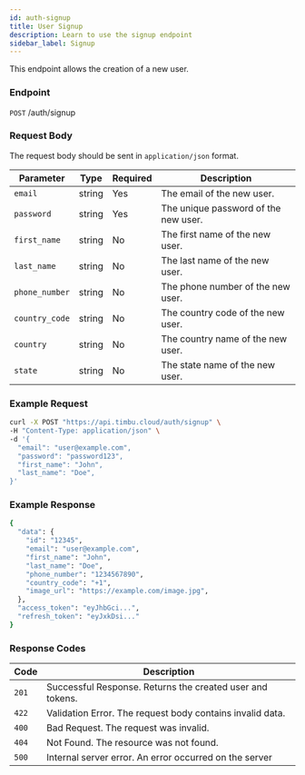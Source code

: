 ```yaml
---
id: auth-signup
title: User Signup
description: Learn to use the signup endpoint
sidebar_label: Signup
---
```


This endpoint allows the creation of a new user.

### Endpoint

`POST` /auth/signup

### Request Body

The request body should be sent in `application/json` format.

| Parameter      | Type   | Required | Description                          |
| -------------- | ------ | -------- | ------------------------------------ |
| `email`        | string | Yes      | The email of the new user.           |
| `password`     | string | Yes      | The unique password of the new user. |
| `first_name`   | string | No       | The first name of the new user.      |
| `last_name`    | string | No       | The last name of the new user.       |
| `phone_number` | string | No       | The phone number of the new user.    |
| `country_code` | string | No       | The country code of the new user.    |
| `country`      | string | No       | The country name of the new user.    |
| `state`        | string | No       | The state name of the new user.      |

### Example Request

```bash
curl -X POST "https://api.timbu.cloud/auth/signup" \
-H "Content-Type: application/json" \
-d '{
  "email": "user@example.com",
  "password": "password123",
  "first_name": "John",
  "last_name": "Doe",
}'
```

### Example Response

```bash
{
  "data": {
    "id": "12345",
    "email": "user@example.com",
    "first_name": "John",
    "last_name": "Doe",
    "phone_number": "1234567890",
    "country_code": "+1",
    "image_url": "https://example.com/image.jpg",
  },
  "access_token": "eyJhbGci...",
  "refresh_token": "eyJxkDsi..."
}
```

### Response Codes

| Code  | Description                                               |
| ----- | --------------------------------------------------------- |
| `201` | Successful Response. Returns the created user and tokens. |
| `422` | Validation Error. The request body contains invalid data. |
| `400` | Bad Request. The request was invalid.                     |
| `404` | Not Found. The resource was not found.                    |
| `500` | Internal server error. An error occurred on the server    |
